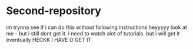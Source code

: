 # Second-repository
im trynna see if i can do this without following instructions
heyyyyy look at me - but i still dont get it. i need to watch alot of tutorials. but i will get it eventually HECKK I HAVE O GET IT
